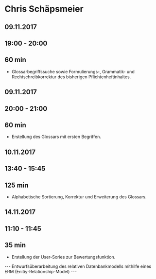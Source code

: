 # Chris Schäpsmeier

## 09.11.2017
## 19:00 - 20:00
## 60 min

* Glossarbegriffssuche sowie Formulierungs-, Grammatik- und Rechtschreibkorrektur des bisherigen Pflichtenheftinhaltes.

## 09.11.2017
## 20:00 - 21:00
## 60 min

* Erstellung des Glossars mit ersten Begriffen.

## 10.11.2017
## 13:40 - 15:45
## 125 min

* Alphabetische Sortierung, Korrektur und Erweiterung des Glossars.

## 14.11.2017
## 11:10 - 11:45
## 35 min

* Erstellung der User-Sories zur Bewertungsfunktion.


--- Entwurfsüberarbeitung des relativen Datenbankmodells mithilfe eines ERM (Enitiy-Relationship-Model) ---
